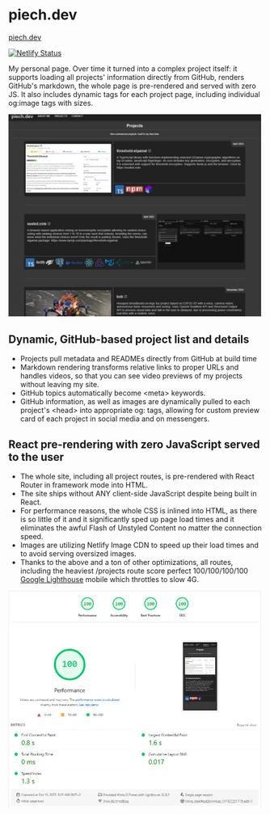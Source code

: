 # piech.dev

[piech.dev](https://piech.dev)

[![Netlify Status](https://api.netlify.com/api/v1/badges/4df86a71-2a3f-40f9-9bd5-b6dacd4f420c/deploy-status)](https://app.netlify.com/sites/piech-dev/deploys)

My personal page. Over time it turned into a complex project itself: it supports loading all projects' information directly from GitHub, renders GitHub's markdown, the whole page is pre-rendered and served with zero JS. It also includes dynamic <meta> tags for each project page, including individual og:image tags with sizes.

<img src="public/media/projects/piech.dev.webp" alt="Lighthouse results" title="Lighthouse results" width="500" />

## Dynamic, GitHub-based project list and details

- Projects pull metadata and READMEs directly from GitHub at build time
- Markdown rendering transforms relative links to proper URLs and handles videos, so that you can see video previews of my projects without leaving my site.
- GitHub topics automatically become \<meta> keywords.
- GitHub information, as well as images are dynamically pulled to each project's \<head> into appropriate og: tags, allowing for custom preview card of each project in social media and on messengers.

## React pre-rendering with zero JavaScript served to the user

- The whole site, including all project routes, is pre-rendered with React Router in framework mode into HTML.
- The site ships without ANY client-side JavaScript despite being built in React.
- For performance reasons, the whole CSS is inlined into HTML, as there is so little of it and it significantly sped up page load times and it eliminates the awful Flash of Unstyled Content no matter the connection speed.
- Images are utilizing Netlify Image CDN to speed up their load times and to avoid serving oversized images.
- Thanks to the above and a ton of other optimizations, all routes, including the heaviest /projects route score perfect 100/100/100/100 [Google Lighthouse](https://pagespeed.web.dev/) mobile which throttles to slow 4G.

<img src="public/media/readme/lighthouse.webp" alt="Lighthouse results" title="Lighthouse results" width="500" />
